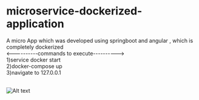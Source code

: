 # microservice-dockerized-application
A micro App which was developed using springboot and angular , which is completely dockerized</br>
        <----------commands to execute----------></br>
        1)service docker start</br>
        2)docker-compose up</br>
        3)navigate to 127.0.0.1

</br>
<img
  src="[https://github.com/srimanth94/microservice-dockerized-application/blob/main/ASD-presentation.png](https://github.com/srimanth94/microservice-dockerized-application/blob/568f7d420cf96b4ced16c6a7da356d96048b8d66/ASD-presentation.png)https://github.com/srimanth94/microservice-dockerized-application/blob/568f7d420cf96b4ced16c6a7da356d96048b8d66/ASD-presentation.png"
  alt="Alt text"
  title="Optional title"
  style="display: inline-block; margin: 0 auto; max-widh: 300px">
</br>
